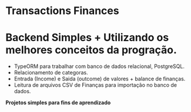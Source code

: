 # Transactions Finances

# Backend Simples + Utilizando os melhores conceitos da progração.

 * TypeORM para trabalhar com banco de dados relacional, PostgreSQL.
 * Relacionamento de categoras.
 * Entrada (Income) e Saida (outcome) de valores + balance de finanças. 
 * Leitura de arquivos CSV de Finanças para importação no banco de dados.
 
**Projetos simples para fins de aprendizado**
